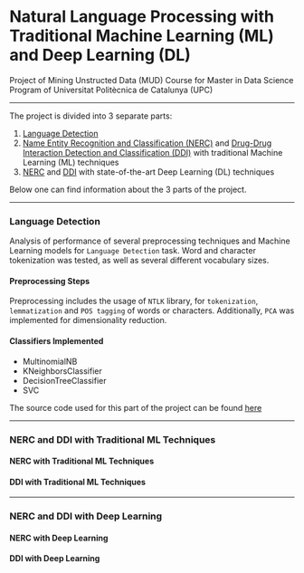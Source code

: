 # Natural Language Processing with Traditional Machine Learning (ML) and Deep Learning (DL)
Project of Mining Unstructed Data (MUD) Course for Master in Data Science Program of Universitat Politècnica de Catalunya (UPC)
***
The project is divided into 3 separate parts:

1. [Language Detection](./src/language_detection)
2. [Name Entity Recognition and Classification (NERC)](./src/NERC_traditional_ML) and [Drug-Drug Interaction Detection and Classification (DDI)](./src/DDI_traditional_ML) with traditional Machine Learning (ML) techniques
3. [NERC](./src/NERC_DL) and [DDI](./src/DDI_DL) with state-of-the-art Deep Learning (DL) techniques

Below one can find information about the 3 parts of the project.

***
### Language Detection
Analysis of performance of several preprocessing techniques and Machine Learning models for `Language Detection` task. Word and character tokenization was tested, as well as several different vocabulary sizes.

#### Preprocessing Steps
Preprocessing includes the usage of `NTLK` library, for `tokenization`, `lemmatization` and `POS tagging` of words or characters. Additionally, `PCA` was implemented for dimensionality reduction.

#### Classifiers Implemented

* MultinomialNB
* KNeighborsClassifier
* DecisionTreeClassifier
* SVC

The source code used for this part of the project can be found [here](./src/language_detection)

***
### NERC and DDI with Traditional ML Techniques

#### NERC with Traditional ML Techniques

#### DDI with Traditional ML Techniques

***
### NERC and DDI with Deep Learning

#### NERC with Deep Learning

#### DDI with Deep Learning

